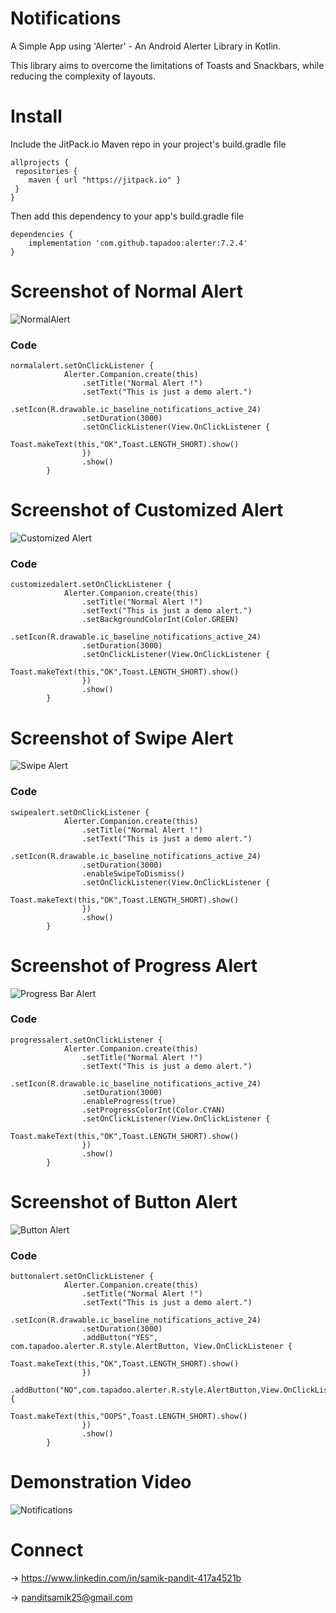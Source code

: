 # Notifications
A Simple App using 'Alerter' - An Android Alerter Library in Kotlin.

This library aims to overcome the limitations of Toasts and Snackbars, while reducing the complexity of layouts.

# Install

Include the JitPack.io Maven repo in your project's build.gradle file

```
allprojects {
 repositories {
    maven { url "https://jitpack.io" }
 }
}
```


Then add this dependency to your app's build.gradle file

```
dependencies {
    implementation 'com.github.tapadoo:alerter:7.2.4'
}
```

# Screenshot of Normal Alert

![NormalAlert](https://user-images.githubusercontent.com/91545371/192360548-f36d67db-8d5e-4c92-8d56-4a5fd19ffc2c.jpeg)

### Code

```
normalalert.setOnClickListener {
            Alerter.Companion.create(this)
                .setTitle("Normal Alert !")
                .setText("This is just a demo alert.")
                .setIcon(R.drawable.ic_baseline_notifications_active_24)
                .setDuration(3000)
                .setOnClickListener(View.OnClickListener {
                    Toast.makeText(this,"OK",Toast.LENGTH_SHORT).show()
                })
                .show()
        }
```

# Screenshot of Customized Alert

![Customized Alert](https://user-images.githubusercontent.com/91545371/192361538-ac8b10ef-45a3-4cdd-95ac-9bad7e2ff4b4.jpeg)

### Code

```
customizedalert.setOnClickListener {
            Alerter.Companion.create(this)
                .setTitle("Normal Alert !")
                .setText("This is just a demo alert.")
                .setBackgroundColorInt(Color.GREEN)
                .setIcon(R.drawable.ic_baseline_notifications_active_24)
                .setDuration(3000)
                .setOnClickListener(View.OnClickListener {
                    Toast.makeText(this,"OK",Toast.LENGTH_SHORT).show()
                })
                .show()
        }
```

# Screenshot of Swipe Alert

![Swipe Alert](https://user-images.githubusercontent.com/91545371/192361933-9d80dd7c-cf33-4549-b227-71b66cb879be.jpeg)

### Code

```
swipealert.setOnClickListener {
            Alerter.Companion.create(this)
                .setTitle("Normal Alert !")
                .setText("This is just a demo alert.")
                .setIcon(R.drawable.ic_baseline_notifications_active_24)
                .setDuration(3000)
                .enableSwipeToDismiss()
                .setOnClickListener(View.OnClickListener {
                    Toast.makeText(this,"OK",Toast.LENGTH_SHORT).show()
                })
                .show()
        }
```

# Screenshot of Progress Alert

![Progress Bar Alert](https://user-images.githubusercontent.com/91545371/192362230-d3852a5a-b1f2-4093-a972-330c1abcd21a.jpeg)

### Code

```
progressalert.setOnClickListener {
            Alerter.Companion.create(this)
                .setTitle("Normal Alert !")
                .setText("This is just a demo alert.")
                .setIcon(R.drawable.ic_baseline_notifications_active_24)
                .setDuration(3000)
                .enableProgress(true)
                .setProgressColorInt(Color.CYAN)
                .setOnClickListener(View.OnClickListener {
                    Toast.makeText(this,"OK",Toast.LENGTH_SHORT).show()
                })
                .show()
        }

```

# Screenshot of Button Alert

![Button Alert](https://user-images.githubusercontent.com/91545371/192362370-8e2c29b2-661f-4329-ba78-91525ac6e003.jpeg)

### Code

```
buttonalert.setOnClickListener {
            Alerter.Companion.create(this)
                .setTitle("Normal Alert !")
                .setText("This is just a demo alert.")
                .setIcon(R.drawable.ic_baseline_notifications_active_24)
                .setDuration(3000)
                .addButton("YES", com.tapadoo.alerter.R.style.AlertButton, View.OnClickListener {
                    Toast.makeText(this,"OK",Toast.LENGTH_SHORT).show()
                })
                .addButton("NO",com.tapadoo.alerter.R.style.AlertButton,View.OnClickListener {
                    Toast.makeText(this,"OOPS",Toast.LENGTH_SHORT).show()
                })
                .show()
        }
```


# Demonstration Video

![Notifications](https://user-images.githubusercontent.com/91545371/192362722-e232291a-27d5-4ef7-8341-a7a9d40038f1.gif)



# Connect

-> https://www.linkedin.com/in/samik-pandit-417a4521b

-> panditsamik25@gmail.com
